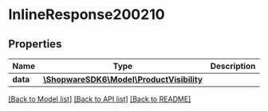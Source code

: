 # InlineResponse200210

## Properties
Name | Type | Description | Notes
------------ | ------------- | ------------- | -------------
**data** | [**\ShopwareSDK6\Model\ProductVisibility**](ProductVisibility.md) |  | [optional] 

[[Back to Model list]](../../README.md#documentation-for-models) [[Back to API list]](../../README.md#documentation-for-api-endpoints) [[Back to README]](../../README.md)

